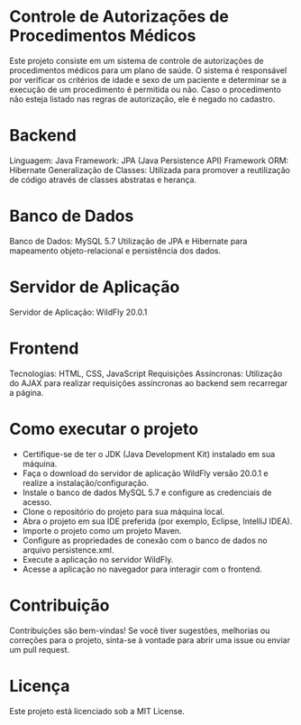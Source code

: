 # Controle de Autorizações de Procedimentos Médicos
Este projeto consiste em um sistema de controle de autorizações de procedimentos médicos para um plano de saúde. O sistema é responsável por verificar os critérios de idade e sexo de um paciente e determinar se a execução de um procedimento é permitida ou não. Caso o procedimento não esteja listado nas regras de autorização, ele é negado no cadastro.

# Backend
Linguagem: Java
Framework: JPA (Java Persistence API)
Framework ORM: Hibernate
Generalização de Classes: Utilizada para promover a reutilização de código através de classes abstratas e herança.
# Banco de Dados
Banco de Dados: MySQL 5.7
Utilização de JPA e Hibernate para mapeamento objeto-relacional e persistência dos dados.
# Servidor de Aplicação
Servidor de Aplicação: WildFly 20.0.1
# Frontend
Tecnologias: HTML, CSS, JavaScript
Requisições Assíncronas: Utilização do AJAX para realizar requisições assíncronas ao backend sem recarregar a página.
# Como executar o projeto
- Certifique-se de ter o JDK (Java Development Kit) instalado em sua máquina.
- Faça o download do servidor de aplicação WildFly versão 20.0.1 e realize a instalação/configuração.
- Instale o banco de dados MySQL 5.7 e configure as credenciais de acesso.
- Clone o repositório do projeto para sua máquina local.
- Abra o projeto em sua IDE preferida (por exemplo, Eclipse, IntelliJ IDEA).
- Importe o projeto como um projeto Maven.
- Configure as propriedades de conexão com o banco de dados no arquivo persistence.xml.
- Execute a aplicação no servidor WildFly.
- Acesse a aplicação no navegador para interagir com o frontend.
# Contribuição
Contribuições são bem-vindas! Se você tiver sugestões, melhorias ou correções para o projeto, sinta-se à vontade para abrir uma issue ou enviar um pull request.

# Licença
Este projeto está licenciado sob a MIT License.
